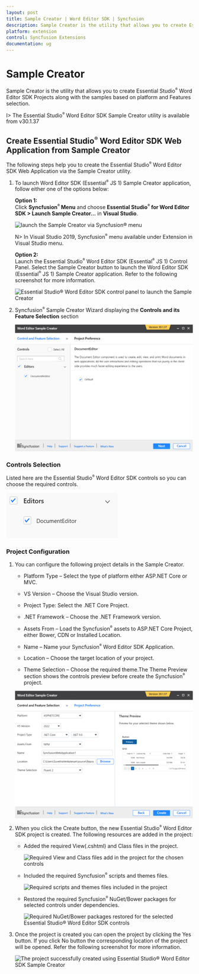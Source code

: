 ```yaml
---
layout: post
title: Sample Creator | Word Editor SDK | Syncfusion
description: Sample Creator is the utility that allows you to create Essential Studio Word Editor SDK Projects along with the samples based on Controls and Features selection
platform: extension
control: Syncfusion Extensions
documentation: ug
---
```


# Sample Creator

Sample Creator is the utility that allows you to create Essential Studio<sup style="font-size:70%">&reg;</sup> Word Editor SDK Projects along with the samples based on platform and Features selection.

I> The Essential Studio<sup style="font-size:70%">&reg;</sup> Word Editor SDK Sample Creator utility is available from v30.1.37

## Create Essential Studio<sup style="font-size:70%">&reg;</sup> Word Editor SDK Web Application from Sample Creator

The following steps help you to create the Essential Studio<sup style="font-size:70%">&reg;</sup> Word Editor SDK Web Application via the Sample Creator utility.

1. To launch Word Editor SDK (Essential<sup style="font-size:70%">&reg;</sup> JS 1) Sample Creator application, follow either one of the options below: 

   **Option 1:**   
   Click **Syncfusion<sup style="font-size:70%">&reg;</sup> Menu** and choose **Essential Studio<sup style="font-size:70%">&reg;</sup> for Word Editor SDK > Launch Sample Creator…** in **Visual Studio**.
   
   ![launch the Sample Creator via Syncfusion<sup style="font-size:70%">&reg;</sup> menu](images/Syncfusion_Menu_SampleCreator.png)

   N> In Visual Studio 2019, Syncfusion<sup style="font-size:70%">&reg;</sup> menu available under Extension in Visual Studio menu.

   **Option 2:**  
   Launch the Essential Studio<sup style="font-size:70%">&reg;</sup> Word Editor SDK (Essential<sup style="font-size:70%">&reg;</sup> JS 1) Control Panel. Select the Sample Creator button to launch the Word Editor SDK (Essential<sup style="font-size:70%">&reg;</sup> JS 1) Sample Creator application. Refer to the following screenshot for more information.

   ![Essential Studio<sup style="font-size:70%">&reg;</sup> Word Editor SDK control panel to launch the Sample Creator](images/SampleCreator-img1.png)

2. Syncfusion<sup style="font-size:70%">&reg;</sup> Sample Creator Wizard displaying the **Controls and its Feature Selection** section

   ![Essential Studio<sup style="font-size:70%">&reg; Word Editor SDK Sample Creator wizard](images/SampleCreator-img2.png)


### Controls Selection

Listed here are the Essential Studio<sup style="font-size:70%">&reg;</sup> Word Editor SDK controls so you can choose the required controls.

   ![Essential Studio<sup style="font-size:70%">&reg;</sup> Word Editor SDK Sample Creator Controls selection](images/SampleCreator-img3.png)

### Project Configuration

1. You can configure the following project details in the Sample Creator.

   * Platform Type – Select the type of platform either ASP.NET Core or MVC.
   
   * VS Version – Choose the Visual Studio version.

   * Project Type: Select the .NET Core Project.

   * .NET Framework – Choose the .NET Framework version.
   
   * Assets From – Load the Syncfusion<sup style="font-size:70%">&reg;</sup> assets to ASP.NET Core Project, either Bower, CDN or Installed Location.

   * Name – Name your Syncfusion<sup style="font-size:70%">&reg;</sup> Word Editor SDK Application.

   * Location – Choose the target location of your project.

   * Theme Selection – Choose the required theme.The Theme Preview section shows the controls preview before create the Syncfusion<sup style="font-size:70%">&reg;</sup> project.

   ![Essential Studio<sup style="font-size:70%">&reg;</sup> Word Editor SDK Sample Creator project configuration section](images/SampleCreator-img6.png)


2. When you click the Create button, the new Essential Studio<sup style="font-size:70%">&reg;</sup> Word Editor SDK project is created. The following resources are added in the project:

   * Added the required View(.cshtml) and Class files in the project.

     ![Required View and Class files add in the project for the chosen controls](Sample-Creator_images/SampleCreator-img7.jpeg)

   * Included the required Syncfusion<sup style="font-size:70%">&reg;</sup> scripts and themes files.

     ![Required scripts and themes files included in the project](Sample-Creator_images/SampleCreator-img8.jpeg)

   * Restored the required Syncfusion<sup style="font-size:70%">&reg;</sup> NuGet/Bower packages for selected controls under dependencies.

     ![Required NuGet/Bower packages restored for the selected Essential Studio<sup style="font-size:70%">&reg;</sup> Word Editor SDK controls](Sample-Creator_images/SampleCreator-img9.jpeg)

3. Once the project is created you can open the project by clicking the Yes button. If you click No button the corresponding location of the project will be opened. Refer the following screenshot for more information.

   ![The project successfully created using Essential Studio<sup style="font-size:70%">&reg;</sup> Word Editor SDK Sample Creator](Sample-Creator_images/SampleCreator-img11.jpeg)
